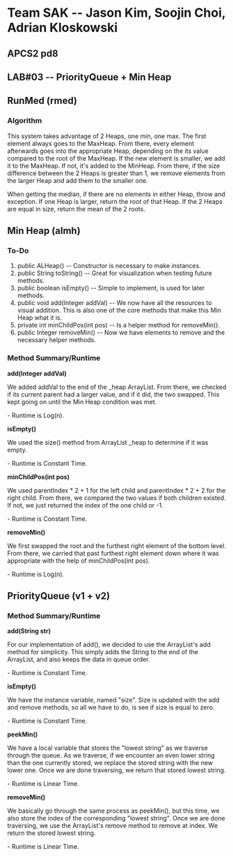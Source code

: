 # Team SAK -- Jason Kim, Soojin Choi, Adrian Kloskowski
## APCS2 pd8
## LAB#03 -- PriorityQueue + Min Heap

## RunMed (rmed)
### Algorithm
<p> This system takes advantage of 2 Heaps, one min, one max. The first element always goes to the MaxHeap. From there, every element afterwards goes into the appropriate Heap, depending on the its value compared to the root of the MaxHeap. If the new element is smaller, we add it to the MaxHeap. If not, it's added to the MinHeap. From there, if the size difference between the 2 Heaps is greater than 1, we remove elements from the larger Heap and add them to the smaller one. </p>
<p> When getting the median, if there are no elements in either Heap, throw and exception. If one Heap is larger, return the root of that Heap. If the 2 Heaps are equal in size, return the mean of the 2 roots. </p>

## Min Heap (almh)
### To-Do
1) public ALHeap() -- Constructor is necessary to make instances. 
2) public String toString() -- Great for visualization when testing future methods.
3) public boolean isEmpty() -- Simple to implement, is used for later methods. 
4) public void add(Integer addVal) -- We now have all the resources to visual addition. This is also one of the core methods that make this Min Heap what it is. 
5) private int minChildPos(int pos) -- Is a helper method for removeMin(). 
6) public Integer removeMin() -- Now we have elements to remove and the necessary helper methods. 

### Method Summary/Runtime
<p><b> add(Integer addVal) </b></p>
<p> We added addVal to the end of the _heap ArrayList. From there, we checked if its current parent had a larger value, and if it did, the two swapped. This kept going on until the Min Heap condition was met. </p>
<p>- Runtime is Log(n).</p>

<p><b> isEmpty() </b></p>
<p> We used the size() method from ArrayList _heap to determine if it was empty. </p>
<p>- Runtime is Constant Time.</p>

<p><b> minChildPos(int pos) </b></p>
<p> We used parentIndex * 2 + 1 for the left child and parentIndex * 2 + 2 for the right child. From there, we compared the two values if both children existed. If not, we just returned the index of the one child or -1. </p>
<p>- Runtime is Constant Time.</p>

<p><b> removeMin() </b></p>
<p> We first swapped the root and the furthest right element of the bottom level. From there, we carried that past furthest right element down where it was appropriate with the help of minChildPos(int pos).</p>
<p>- Runtime is Log(n).</p>

## PriorityQueue (v1 + v2)
### Method Summary/Runtime
<p><b> add(String str) </b></p>
<p> For our implementation of add(), we decided to use the ArrayList's add method for simplicity. This simply adds the String to the end of the ArrayList, and also keeps the data in queue order. </p>
<p>- Runtime is Constant Time.</p>

<p><b> isEmpty() </b></p>
<p> We have the instance variable, named "size". Size is updated with the add and remove methods, so all we have to do, is see if size is equal to zero. </p>
<p>- Runtime is Constant Time.</p>

<p><b> peekMin() </b></p>
<p> We have a local variable that stores the "lowest string" as we traverse through the queue. As we traverse, if we encounter an even lower string than the one currently stored, we replace the stored string with the new lower one. Once we are done traversing, we return that stored lowest string. </p>
<p>- Runtime is Linear Time.</p>

<p><b> removeMin() </b></p> 
<p> We basically go through the same process as peekMin(), but this time, we also store the index of the corresponding "lowest string". Once we are done traversing, we use the ArrayList's remove method to remove at index. We return the stored lowest string. </p>
<p>- Runtime is Linear Time.</p>
